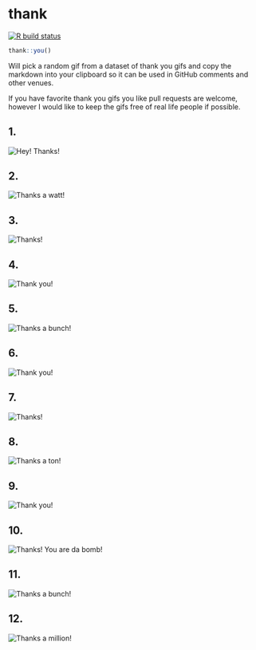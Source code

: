 
<!-- README.md is generated from README.Rmd. Please edit that file -->

# thank

<!-- badges: start -->

[![R build
status](https://github.com/jimhester/thank/workflows/R-CMD-check/badge.svg)](https://github.com/jimhester/thank/actions)
<!-- badges: end -->

``` r
thank::you()
```

Will pick a random gif from a dataset of thank you gifs and copy the
markdown into your clipboard so it can be used in GitHub comments and
other venues.

If you have favorite thank you gifs you like pull requests are welcome,
however I would like to keep the gifs free of real life people if
possible.

## 1\.

![Hey\! Thanks\!](https://media.giphy.com/media/ip6n2oVNZBHiM/giphy.gif)

## 2\.

![Thanks a
watt\!](https://media.giphy.com/media/3ohhwkfYcpOyeuepqw/giphy.gif)

## 3\.

![Thanks\!](https://media.giphy.com/media/uj8YbXjNuwZ7iFRD4n/giphy.gif)

## 4\.

![Thank
you\!](https://media.giphy.com/media/fxI1G5PNC5esyNlIUs/giphy.gif)

## 5\.

![Thanks a
bunch\!](https://media.giphy.com/media/3ohs4kI2X9r7O8ZtoA/giphy.gif)

## 6\.

![Thank
you\!](https://media.giphy.com/media/3o6ozuHcxTtVWJJn32/giphy.gif)

## 7\.

![Thanks\!](https://media.giphy.com/media/3og0IFip0zn2loy5l6/giphy.gif)

## 8\.

![Thanks a
ton\!](https://media.giphy.com/media/l4FGp4FCcGYswPnrO/giphy.gif)

## 9\.

![Thank
you\!](https://media.giphy.com/media/3ohs7JG6cq7EWesFcQ/giphy.gif)

## 10\.

![Thanks\! You are da
bomb\!](https://media.giphy.com/media/eBqUy3ik6P2vK/giphy.gif)

## 11\.

![Thanks a
bunch\!](https://media.giphy.com/media/xUPGcxpCV81ebKh7Vu/giphy.gif)

## 12\.

![Thanks a
million\!](https://media.giphy.com/media/xUPGcg1IJEKGCI6r5e/giphy.gif)
